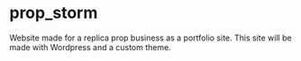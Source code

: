 # prop_storm
Website made for a replica prop business as a portfolio site. This site will be made with Wordpress and a custom theme. 
